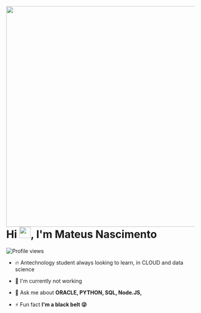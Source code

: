<img align="right" height="590em" src="https://raw.githubusercontent.com/gist/Mateusnasciment/50fec3e6078706ceb572a40adf95ebdb/raw/cd4059c311180fb523ddff2b0b883d4e111cf6b7/cardprofile.svg"/>
<h1 align="left">Hi <img src="https://raw.githubusercontent.com/kaueMarques/kaueMarques/master/hi.gif" height="30px">, I'm Mateus Nascimento</h1>
<p align="left"> <img src="https://komarev.com/ghpvc/?username=Mateusnasciment&color=yellow" alt="Profile views" /> </p>

- 🔥 Antechnology student always looking to learn, in CLOUD and data science
 
- 🔭 I'm currently not working

- 💬 Ask me about **ORACLE, PYTHON, SQL, Node.JS,**

- ⚡ Fun fact **I'm a black belt  😜**



